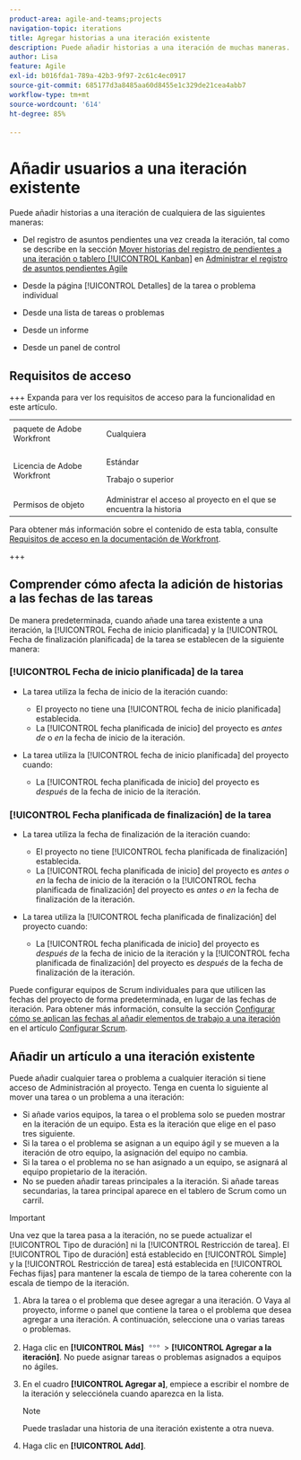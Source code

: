 ```yaml
---
product-area: agile-and-teams;projects
navigation-topic: iterations
title: Agregar historias a una iteración existente
description: Puede añadir historias a una iteración de muchas maneras.
author: Lisa
feature: Agile
exl-id: b016fda1-789a-42b3-9f97-2c61c4ec0917
source-git-commit: 685177d3a8485aa60d8455e1c329de21cea4abb7
workflow-type: tm+mt
source-wordcount: '614'
ht-degree: 85%

---
```


# Añadir usuarios a una iteración existente

Puede añadir historias a una iteración de cualquiera de las siguientes maneras:

* Del registro de asuntos pendientes una vez creada la iteración, tal como se describe en la sección [Mover historias del registro de pendientes a una iteración o tablero [!UICONTROL Kanban]](../../../agile/work-in-an-agile-environment/manage-the-agile-backlog.md#move-stories-from-the-backlog-to-an-iteration-or--board) en [Administrar el registro de asuntos pendientes Agile](../../../agile/work-in-an-agile-environment/manage-the-agile-backlog.md)

* Desde la página [!UICONTROL Detalles] de la tarea o problema individual
* Desde una lista de tareas o problemas
* Desde un informe
* Desde un panel de control

## Requisitos de acceso

+++ Expanda para ver los requisitos de acceso para la funcionalidad en este artículo.

<table style="table-layout:auto"> 
 <tbody> 
  <tr> 
   <td role="rowheader">paquete de Adobe Workfront</td> 
   <td> <p>Cualquiera</p> </td> 
  </tr> 
  <tr> 
   <td role="rowheader">Licencia de Adobe Workfront</td> 
   <td> <p>Estándar</p> 
   <p>Trabajo o superior</p> </td> 
  </tr>
   <tr> 
   <td role="rowheader">Permisos de objeto</td> 
   <td>Administrar el acceso al proyecto en el que se encuentra la historia </td> 
  </tr>
 </tbody> 
</table>

Para obtener más información sobre el contenido de esta tabla, consulte [Requisitos de acceso en la documentación de Workfront](/help/quicksilver/administration-and-setup/add-users/access-levels-and-object-permissions/access-level-requirements-in-documentation.md).

+++

## Comprender cómo afecta la adición de historias a las fechas de las tareas

De manera predeterminada, cuando añade una tarea existente a una iteración, la [!UICONTROL Fecha de inicio planificada] y la [!UICONTROL Fecha de finalización planificada] de la tarea se establecen de la siguiente manera:

### [!UICONTROL Fecha de inicio planificada] de la tarea

* La tarea utiliza la fecha de inicio de la iteración cuando:

   * El proyecto no tiene una [!UICONTROL fecha de inicio planificada] establecida.
   * La [!UICONTROL fecha planificada de inicio] del proyecto es *antes de* o *en* la fecha de inicio de la iteración.

* La tarea utiliza la [!UICONTROL fecha de inicio planificada] del proyecto cuando:

   * La [!UICONTROL fecha planificada de inicio] del proyecto es *después* de la fecha de inicio de la iteración.

### [!UICONTROL Fecha planificada de finalización] de la tarea

* La tarea utiliza la fecha de finalización de la iteración cuando:

   * El proyecto no tiene [!UICONTROL fecha planificada de finalización] establecida.
   * La [!UICONTROL fecha planificada de inicio] del proyecto es *antes o en* la fecha de inicio de la iteración o la [!UICONTROL fecha planificada de finalización] del proyecto es *antes o en* la fecha de finalización de la iteración.

* La tarea utiliza la [!UICONTROL fecha planificada de finalización] del proyecto cuando:

   * La [!UICONTROL fecha planificada de inicio] del proyecto es *después de* la fecha de inicio de la iteración y la [!UICONTROL fecha planificada de finalización] del proyecto es *después* de la fecha de finalización de la iteración.

Puede configurar equipos de Scrum individuales para que utilicen las fechas del proyecto de forma predeterminada, en lugar de las fechas de iteración. Para obtener más información, consulte la sección [Configurar cómo se aplican las fechas al añadir elementos de trabajo a una iteración](../../../agile/get-started-with-agile-in-workfront/configure-scrum.md#configure-how-dates-are-applied-when-adding-work-items-to-an-iteration) en el artículo [Configurar Scrum](../../../agile/get-started-with-agile-in-workfront/configure-scrum.md).

## Añadir un artículo a una iteración existente

Puede añadir cualquier tarea o problema a cualquier iteración si tiene acceso de Administración al proyecto. Tenga en cuenta lo siguiente al mover una tarea o un problema a una iteración:

* Si añade varios equipos, la tarea o el problema solo se pueden mostrar en la iteración de un equipo. Esta es la iteración que elige en el paso tres siguiente.
* Si la tarea o el problema se asignan a un equipo ágil y se mueven a la iteración de otro equipo, la asignación del equipo no cambia.
* Si la tarea o el problema no se han asignado a un equipo, se asignará al equipo propietario de la iteración.
* No se pueden añadir tareas principales a la iteración. Si añade tareas secundarias, la tarea principal aparece en el tablero de Scrum como un carril.

>[!IMPORTANT]
>
>Una vez que la tarea pasa a la iteración, no se puede actualizar el [!UICONTROL Tipo de duración] ni la [!UICONTROL Restricción de tarea]. El [!UICONTROL Tipo de duración] está establecido en [!UICONTROL Simple] y la [!UICONTROL Restricción de tarea] está establecida en [!UICONTROL Fechas fijas] para mantener la escala de tiempo de la tarea coherente con la escala de tiempo de la iteración.

1. Abra la tarea o el problema que desee agregar a una iteración.
O
Vaya al proyecto, informe o panel que contiene la tarea o el problema que desea agregar a una iteración. A continuación, seleccione una o varias tareas o problemas.

1. Haga clic en **[!UICONTROL Más]** ![Icono de más](assets/more-icon.png) > **[!UICONTROL Agregar a la iteración]**.
No puede asignar tareas o problemas asignados a equipos no ágiles.

1. En el cuadro **[!UICONTROL Agregar a]**, empiece a escribir el nombre de la iteración y selecciónela cuando aparezca en la lista.

   >[!NOTE]
   >
   >Puede trasladar una historia de una iteración existente a otra nueva.

1. Haga clic en **[!UICONTROL Add]**.
